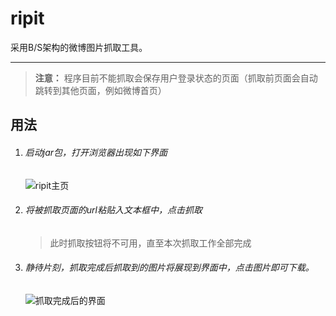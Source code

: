 # ripit
采用B/S架构的微博图片抓取工具。

---
> **注意：**
程序目前不能抓取会保存用户登录状态的页面（抓取前页面会自动跳转到其他页面，例如微博首页）

## 用法
1. ###### 启动jar包，打开浏览器出现如下界面
   ![ripit主页](https://github.com/zxEric2/IMG-Storage/raw/master/ripit-img/ripit2.png)
   
2. ###### 将被抓取页面的url粘贴入文本框中，点击抓取
   > 此时抓取按钮将不可用，直至本次抓取工作全部完成
3. ###### 静待片刻，抓取完成后抓取到的图片将展现到界面中，点击图片即可下载。
   ![抓取完成后的界面](https://github.com/zxEric2/IMG-Storage/raw/master/ripit-img/ripit1.jpg)
